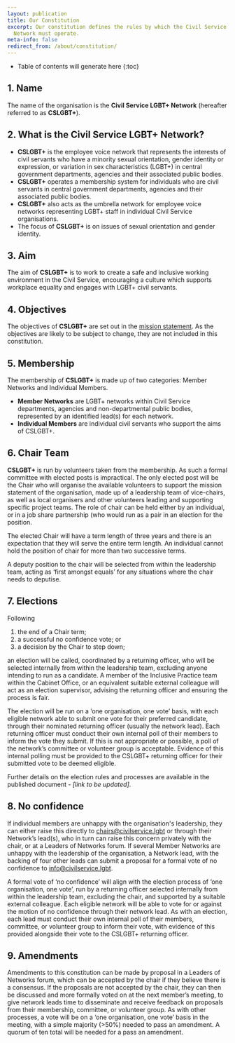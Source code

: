 ```yaml
---
layout: publication
title: Our Constitution
excerpt: Our constitution defines the rules by which the Civil Service LGBT+
  Network must operate.
meta-info: false
redirect_from: /about/constitution/
---
```

* Table of contents will generate here
  {:toc}

## 1. Name

The name of the organisation is the **Civil Service LGBT+ Network** (hereafter referred to as **CSLGBT+**).

## 2. What is the Civil Service LGBT+ Network?

* **CSLGBT+** is the employee voice network that represents the interests of civil servants who have a minority sexual orientation, gender identity or expression, or variation in sex characteristics (LGBT+) in central government departments, agencies and their associated public bodies.
* **CSLGBT+** operates a membership system for individuals who are civil servants in central government departments, agencies and their associated public bodies.
* **CSLGBT+** also acts as the umbrella network for employee voice networks representing LGBT+ staff in individual Civil Service organisations.
* The focus of **CSLGBT+** is on issues of sexual orientation and gender identity.

## 3. Aim

The aim of **CSLGBT+** is to work to create a safe and inclusive working environment in the Civil Service, encouraging a culture which supports workplace equality and engages with LGBT+ civil servants.

## 4. Objectives

The objectives of **CSLGBT+** are set out in the [mission statement](/about/mission-statement). As the objectives are likely to be subject to change, they are not included in this constitution.

## 5. Membership

The membership of **CSLGBT+** is made up of two categories: Member Networks and Individual Members.

* **Member Networks** are LGBT+ networks within Civil Service departments, agencies and non-departmental public bodies, represented by an identified lead(s) for each network.
* **Individual Members** are individual civil servants who support the aims of CSLGBT+.

## **6﻿. Chair Team**

**CSLGBT+** is run by volunteers taken from the membership. As such a formal committee with elected posts is impractical. The only elected post will be the Chair who will organise the available volunteers to support the mission statement of the organisation, made up of a leadership team of vice-chairs, as well as local organisers and other volunteers leading and supporting specific project teams. The role of chair can be held either by an individual, or in a job share partnership (who would run as a pair in an election for the position.

The elected Chair will have a term length of three years and there is an expectation that they will serve the entire term length. An individual cannot hold the position of chair for more than two successive terms.

A deputy position to the chair will be selected from within the leadership team, acting as ‘first amongst equals’ for any situations where the chair needs to deputise.

## 7﻿. Elections

Following

1. t﻿he end of a Chair term;
2. a﻿ successful no confidence vote; or
3. a﻿ decision by the Chair to step down;

an election will be called, coordinated by a returning officer, who will be selected internally from within the leadership team, excluding anyone intending to run as a candidate. A member of the Inclusive Practice team within the Cabinet Office, or an equivalent suitable external colleague will act as an election supervisor, advising the returning officer and ensuring the process is fair.

The election will be run on a ‘one organisation, one vote’ basis, with each eligible network able to submit one vote for their preferred candidate, through their nominated returning officer (usually the network lead). Each returning officer must conduct their own internal poll of their members to inform the vote they submit. If this is not appropriate or possible, a poll of the network’s committee or volunteer group is acceptable. Evidence of this internal polling must be provided to the CSLGBT+ returning officer for their submitted vote to be deemed eligible.  

Further details on the election rules and processes are available in the  published document - *\[link to be updated]*.

## 8﻿. No confidence

If individual members are unhappy with the organisation's leadership, they can either raise this directly to [chairs@civilservice.lgbt](mailto:chairs@civilservice.lgbt) or through their Network’s lead(s), who in turn can raise this concern privately with the chair, or at a Leaders of Networks forum. If several Member Networks are unhappy with the leadership of the organisation, a Network lead, with the backing of four other leads can submit a proposal for a formal vote of no confidence to [info@civilservice.lgbt](mailto:info@civilservice.lgbt).

A formal vote of ‘no confidence’ will align with the election process of ‘one organisation, one vote’, run by a returning officer selected internally from within the leadership team, excluding the chair, and supported by a suitable external colleague. Each eligible network will be able to vote for or against the motion of no confidence through their network lead. As with an election, each lead must conduct their own internal poll of their members, committee, or volunteer group to inform their vote, with evidence of this provided alongside their vote to the CSLGBT+ returning officer.

## 9﻿. Amendments

Amendments to this constitution can be made by proposal in a Leaders of Networks  forum, which can be accepted by the chair if they believe there is a consensus. If the proposals are not accepted by the chair, they can then be discussed and more formally voted on at the next member’s meeting, to give network leads time to disseminate and receive feedback on proposals from their membership, committee, or volunteer group. As with other processes, a vote will be on a ‘one organisation, one vote’ basis in the meeting, with a simple majority (>50%) needed to pass an amendment. A quorum of ten total will be needed for a pass an amendment.